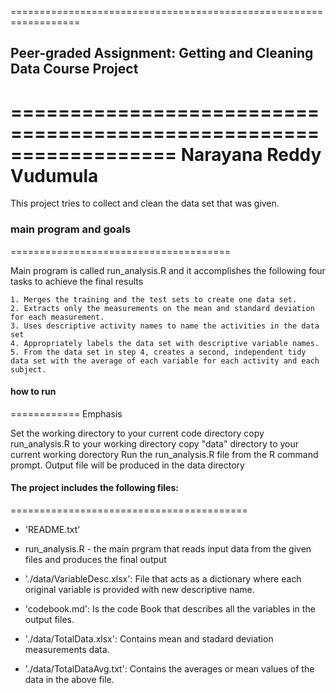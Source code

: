 ==================================================================
## Peer-graded Assignment: Getting and Cleaning Data Course Project

==================================================================
Narayana Reddy Vudumula
==================================================================

This project tries to collect and clean the data set that was given. 

### main program and goals
======================================

Main program is called run_analysis.R and it accomplishes the following four tasks to achieve the final results

    1. Merges the training and the test sets to create one data set.
    2. Extracts only the measurements on the mean and standard deviation for each measurement.
    3. Uses descriptive activity names to name the activities in the data set
    4. Appropriately labels the data set with descriptive variable names.
    5. From the data set in step 4, creates a second, independent tidy data set with the average of each variable for each activity and each subject.

#### how to run
============
Emphasis

Set the working directory to your current code directory
copy run_analysis.R to your working directory
copy "data" directory to your current working dorectory
Run the run_analysis.R file from the R command prompt.
Output file will be produced in the data directory 

#### The project includes the following files:
=========================================

- 'README.txt'

- run_analysis.R - the main prgram that reads input data from the given files and produces the final output

- './data/VariableDesc.xlsx': File that acts as a dictionary where each original variable is provided with new descriptive name.

- 'codebook.md': Is the code Book that describes all the variables in the output files.

- './data/TotalData.xlsx': Contains mean and stadard deviation measurements data.

- './data/TotalDataAvg.txt': Contains the averages or mean values of the data in the above file.

